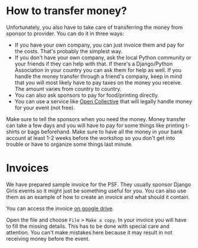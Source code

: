 # How to transfer money?

Unfortunately, you also have to take care of transferring the money from sponsor to provider. You can do it in three ways:

- If you have your own company, you can just invoice them and pay for the costs. That's probably the simplest way.
- If you don't have your own company, ask the local Python community or your friends if they can help with that. If there's a Django/Python Association in your country you can ask them for help as well. If you handle the money transfer through a friend's company, keep in mind that you will most likely have to pay taxes on the money you receive. The amount varies from country to country.
- You can also ask sponsors to pay for food/printing directly.
- You can use a service like [Open Collective](https://opencollective.com/) that will legally handle money for your event (not free). 

Make sure to tell the sponsors when you need the money. Money transfer can take a few days and you will have to pay for some things like printing t-shirts or bags beforehand. Make sure to have all the money in your bank account at least 1-2 weeks before the workshop so you don't get into trouble or have to organize some things last minute.

# Invoices

We have prepared sample invoice for the PSF. They usually sponsor Django Girls events so it might just be something useful for you. You can also use them as an example of how to create an invoice and what should it contain.

You can access the invoice [on google drive](https://drive.google.com/folderview?id=0Bxl42ERX5iVAfjM0SWtlaC0xaHd1cUZDWXdCajVxdW9FVmhLd2pQTHdnazVWa01fN1pvOXc&usp=sharing).

Open the file and choose `File` > `Make a copy`. In your invoice you will have to fill the missing details. This has to be done with special care and attention. You can't make mistakes here because it may result in not receiving money before the event.
